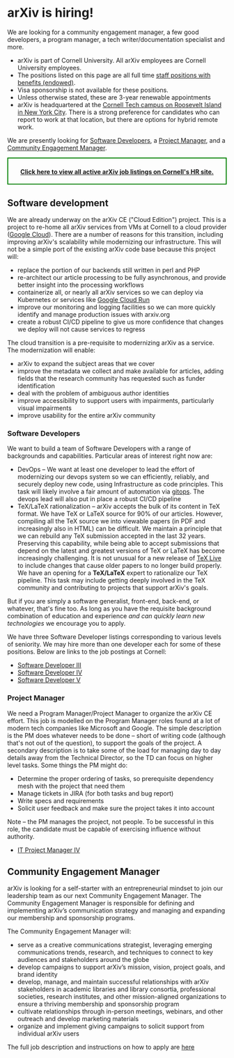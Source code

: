 # arXiv is hiring!

We are looking for a community engagement manager, a few good developers, a program manager, a tech writer/documentation specialist and more.

 - arXiv is part of Cornell University. All arXiv employees are Cornell University employees.
 - The positions listed on this page are all full time [staff positions with benefits (endowed)](https://hr.cornell.edu/understand-your-benefits).
 - Visa sponsorship is not available for these positions.
 - Unless otherwise stated, these are 3-year renewable appointments
 - arXiv is headquartered at the [Cornell Tech campus on Roosevelt Island in New York City](https://tech.cornell.edu/). There is a strong preference for candidates who can report to work at that location, but there are options for hybrid remote work.

We are presently looking for [Software Developers](#software-developers), a [Project Manager](#project-manager), and a [Community Engagement Manager](#community-engagement-manager).

<div style="text-align:center; font-weight:bold; border: 2px solid green; padding-top:6pt; padding-bottom:4pt">

<a href="https://cornell.wd1.myworkdayjobs.com/en-US/CornellCareerPage/?q=arxiv">Click here to view all active arXiv job listings on Cornell's HR site.</a>

</div>

## Software development

We are already underway on the arXiv CE ("Cloud Edition") project. This is a project to re-home all arXiv services from VMs at Cornell to a cloud provider ([Google Cloud](https://cloud.google.com/)). There are a number of reasons for this transition, including improving arXiv's scalability while modernizing our infrastructure. This will not be a simple port of the existing arXiv code base because this project will:

 - replace the portion of our backends still written in perl and PHP
 - re-architect our article processing to be fully asynchronous, and provide better insight into the processing workflows
 - containerize all, or nearly all arXiv services so we can deploy via Kubernetes or services like [Google Cloud Run](https://cloud.google.com/run/)
 - improve our monitoring and logging facilities so we can more quickly identify and manage production issues with arxiv.org
 - create a robust CI/CD pipeline to give us more confidence that changes we deploy will not cause services to regress

The cloud transition is a pre-requisite to modernizing arXiv as a service. The modernization will enable:
 - arXiv to expand the subject areas that we cover
 - improve the metadata we collect and make available for articles, adding fields that the research community has requested such as funder identification
 - deal with the problem of ambiguous author identities
 - improve accessibility to support users with impairments, particularly visual impairments
 - improve usability for the entire arXiv community

### Software Developers

We want to build a team of Software Developers with a range of backgrounds and capabilities. Particular areas of interest right now are:

 - DevOps &ndash; We want at least one developer to lead the effort of modernizing our devops system so we can efficiently, reliably, and securely deploy new code, using Infrastructure as code principles. This task will likely involve a fair amount of automation via [gitops](https://github.com/readme/featured/defining-gitops). The devops lead will also put in place a robust CI/CD pipeline
 - TeX/LaTeX rationalization &ndash; arXiv accepts the bulk of its content in TeX format. We have TeX or LaTeX source for 90% of our articles. However, compiling all the TeX source we into viewable papers (in PDF and increasingly also in HTML) can be difficult. We maintain a principle that we can rebuild any TeX submission accepted in the last 32 years. Preserving this capability, while being able to accept submissions that depend on the latest and greatest versions of TeX or LaTeX has become increasingly challenging. It is not unusual for a new release of [TeX Live](https://tug.org/texlive/) to include changes that cause older papers to no longer build properly. We have an opening for a <b>TeX/LaTeX</b> expert to rationalize our TeX pipeline. This task may include getting deeply involved in the TeX community and contributing to projects that support arXiv's goals.

But if you are simply a software generalist, front-end, back-end, or whatever, that's fine too. As long as you have the requisite background combination of education and experience <i>and can quickly learn new technologies</i> we encourage you to apply.

We have three Software Developer listings corresponding to various levels of seniority. We may hire more than one developer each for some of these positions. Below are links to the job postings at Cornell:

 - [Software Developer III](https://cornell.wd1.myworkdayjobs.com/en-US/CornellCareerPage/?q=arxiv)
 - [Software Developer IV](https://cornell.wd1.myworkdayjobs.com/en-US/CornellCareerPage/?q=arxiv)
 - [Software Developer V](https://cornell.wd1.myworkdayjobs.com/en-US/CornellCareerPage/?q=arxiv)

### Project Manager

We need a Program Manager/Project Manager to organize the arXiv CE effort. This job is modelled on the Program Manager roles found at a lot of modern tech companies like Microsoft and Google. The simple description is the PM does whatever needs to be done &ndash; short of writing code (although that's not out of the question), to support the goals of the project. A secondary description is to take some of the load for managing day to day details away from the Technical Director, so the TD can focus on higher level tasks. Some things the PM might do:

 - Determine the proper ordering of tasks, so prerequisite dependency mesh with the project that need them
 - Manage tickets in JIRA (for both tasks and bug report)
 - Write specs and requirements
 - Solicit user feedback and make sure the project takes it into account

Note &ndash; the PM manages the project, not people. To be successful in this role, the candidate must be capable of exercising influence without authority.

 - [IT Project Manager IV](https://cornell.wd1.myworkdayjobs.com/en-US/CornellCareerPage/?q=arxiv)

<!-- ### Tech Writer/Documentation Person

We need someone who can create and organization all of our documentation &ndash; both internal and external.

As we proceed with the arXiv CE effort, we'll need internal documentation of our techniques and processes, the details functions of each module, etc. Bonus points to someone who can document code (mostly Python) just by reading it. Note that we intend for most documentation on the arXiv CE project to be public, where we'll be soliciting feedback on what we are doing. The Tech Writer will be expected to write much of that documentation and moderate the process, and perhaps sometime author responses.

In addition, the Tech Writer will take charge of our public documentation, in order to assist users of arXiv &ndash; the scientists who use our platform individually, as well as institutional partners who need detailed information about our APIs.

1. IT Tech Writer III -->

## Community Engagement Manager

arXiv is looking for a self-starter with an entrepreneurial mindset to join our leadership team as our next Community Engagement Manager. The Community Engagement Manager is responsible for defining and implementing arXiv’s communication strategy and managing and expanding our membership and sponsorship programs.

The Community Engagement Manager will:

 - serve as a creative communications strategist, leveraging emerging communications trends, research, and techniques to connect to key audiences and stakeholders around the globe
 - develop campaigns to support arXiv’s mission, vision, project goals, and brand identity
 - develop, manage, and maintain successful relationships with arXiv stakeholders in academic libraries and library consortia, professional societies, research institutes, and other mission-aligned organizations to ensure a thriving membership and sponsorship program
 - cultivate relationships through in-person meetings, webinars, and other outreach and develop marketing materials
 - organize and implement giving campaigns to solicit support from individual arXiv users

The full job description and instructions on how to apply are [here](https://cornell.wd1.myworkdayjobs.com/en-US/CornellCareerPage/details/Community-Engagement-Manager--arXiv--Cornell-Tech_WDR-00037212)




